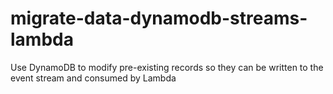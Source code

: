 # migrate-data-dynamodb-streams-lambda
Use DynamoDB to modify pre-existing records so they can be written to the event stream and consumed by Lambda
